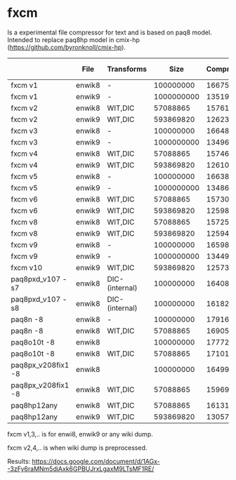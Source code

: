 # fxcm

Is a experimental file compressor for text and is based on paq8 model. Intended to replace paq8hp model in cmix-hp (https://github.com/byronknoll/cmix-hp).

| |File|Transforms|Size|Compressed|Time sec|Memory MB
| --- | --- | --- | --- | --- | --- | --- | 
|fxcm v1|enwik8|-|100000000|16675996|2934|1840|
|fxcm v1|enwik9|-|1000000000|135192577|26322|1840|
|fxcm v2|enwik8|WIT,DIC|57088865|15761972|1880|1840|
|fxcm v2|enwik9|WIT,DIC|593869820|126234551|17121|1840|
|fxcm v3|enwik8|-|100000000|16648562| 2780 |1829 |
|fxcm v3|enwik9|-|1000000000|134963229| | |
|fxcm v4|enwik8|WIT,DIC|57088865|15746213| | |
|fxcm v4|enwik9|WIT,DIC|593869820|126104581|18875 | 1829|
|fxcm v5| enwik8|- |100000000|16638087|3507|1829|
|fxcm v5 |enwik9| - | 1000000000|134868134|29813| 1829|
|fxcm v6 |enwik8|WIT,DIC| 57088865|15730202|2168 |1829|
|fxcm v6|enwik9|WIT,DIC|593869820|125982772|19843| 1829|
|fxcm v8|enwik8| WIT,DIC|57088865|15725558|1890|1829|
|fxcm v8|enwik9|WIT,DIC|593869820|125944742|17364 | 1829|
|fxcm v9| enwik8|- |100000000|16598942|2899|1834|
|fxcm v9 |enwik9| - | 1000000000|134493830|28183| 1834|
|fxcm v10|enwik9|WIT,DIC|593869820|125737089|18948| 1834|
|paq8pxd_v107 -s7|enwik8|DIC-(internal)|100000000|16408142|11189|1460|
|paq8pxd_v107 -s8|enwik8|DIC-(internal)|100000000|16182108|11473|2264|
|paq8n -8|enwik8|-|100000000|17916450|5663|1567|
|paq8n -8|enwik8|WIT,DIC|57088865|16905680|3457|1567|
|paq8o10t -8|enwik8||100000000|17772821|6017|1517|
|paq8o10t -8|enwik8|WIT,DIC|57088865|17101300|2914|1517|
|paq8px_v208fix1 -8|enwik8||100000000|16499082|23498|2163|
|paq8px_v208fix1 -8|enwik8|WIT,DIC|57088865|15969942|14087|2163|
|paq8hp12any|enwik8|WIT,DIC|57088865|16131394|2393|1813|
|paq8hp12any|enwik9|WIT,DIC|593869820|130573629|24396|1813|

fxcm v1,3,.. is for enwi8, enwik9 or any wiki dump.

​fxcm v2,4,.. is when wiki dump is preprocessed.

Results: https://docs.google.com/document/d/1AGx--3zFy6raMNm5diAxk6GPBUJrxLgaxM9LTsMF1RE/
